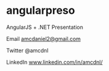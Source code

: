 angularpreso
============

AngularJS + .NET Presentation

Email
amcdaniel2@gmail.com

Twitter
@amcdnl

LinkedIn
www.linkedin.com/in/amcdnl/

